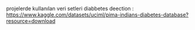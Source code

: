 projelerde kullanılan veri setleri
diabbetes deection : https://www.kaggle.com/datasets/uciml/pima-indians-diabetes-database?resource=download

